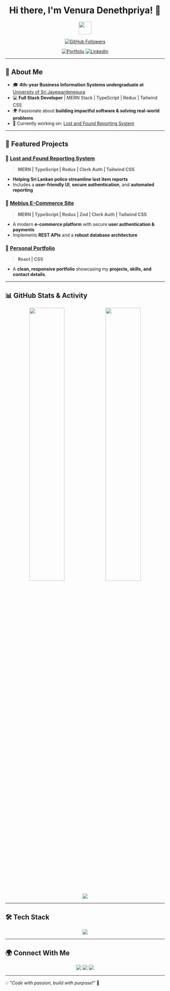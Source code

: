 <h1 align="center"> 
  Hi there, I'm Venura Denethpriya! 👋 
</h1>

<p align="center">
  <img src="https://media.giphy.com/media/hvRJCLFzcasrR4ia7z/giphy.gif" width="40px">
</p>

<p align="center">
  <a href="https://github.com/VenuraDenethpriya"><img src="https://img.shields.io/github/followers/VenuraDenethpriya?label=Followers&style=social" alt="GitHub Followers"></a>
</p>
<p align="center">
  <a href="https://venuraportfolio.vercel.app/"><img src="https://img.shields.io/badge/Portfolio-%230A66C2.svg?&style=for-the-badge&logo=vercel&logoColor=white" alt="Portfolio"></a>
  <a href="https://www.linkedin.com/in/venuradenethpriya/"><img src="https://img.shields.io/badge/LinkedIn-%230A66C2.svg?&style=for-the-badge&logo=linkedin&logoColor=white" alt="LinkedIn"></a>
</p>

---

## 🚀 About Me
- 🎓 **4th-year Business Information Systems undergraduate at** [University of Sri Jayewardenepura](https://www.sjp.ac.lk/)
- 💻 **Full Stack Developer** | MERN Stack | TypeScript | Redux | Tailwind CSS
- 🌍 Passionate about **building impactful software & solving real-world problems**
- 🎯 Currently working on: [Lost and Found Reporting System](https://lfrs-venura-denethpriyas-projects.vercel.app/)


---

## 📌 Featured Projects
### 🔹 [Lost and Found Reporting System](https://lfrs-venura-denethpriyas-projects.vercel.app/)
> **MERN | TypeScript | Redux | Clerk Auth | Tailwind CSS**
- **Helping Sri Lankan police streamline lost item reports** 
- Includes a **user-friendly UI**, **secure authentication**, and **automated reporting**
  
### 🔹 [Mebius E-Commerce Site](https://mebius-venura-denethpriyas-projects.vercel.app/)
> **MERN | TypeScript | Redux | Zod | Clerk Auth | Tailwind CSS**
- A modern **e-commerce platform** with secure **user authentication & payments**
- Implements **REST APIs** and a **robust database architecture**

### 🔹 [Personal Portfolio](https://venuraportfolio.vercel.app/)
> **React | CSS**
- A **clean, responsive portfolio** showcasing my **projects, skills, and contact details**.
---

## 📊 GitHub Stats & Activity
<p align="center">
  <img width="47%" src="https://github-readme-stats.vercel.app/api?username=VenuraDenethpriya&show_icons=true&theme=radical" />
  <img width="47%" src="https://github-profile-summary-cards.vercel.app/api/cards/profile-details?username=VenuraDenethpriya&theme=radical" />
</p>

<p align="center">
  <img src="https://github-readme-activity-graph.vercel.app/graph?username=VenuraDenethpriya&theme=redical">
</p>

---

## 🛠️ Tech Stack
<p align="center">
  <img src="https://skillicons.dev/icons?i=javascript,typescript,react,nodejs,express,mongodb,redux,tailwind,java,python,django,git,github,vscode" />
</p>


---

## 🌍 Connect With Me
<p align="center">
  <a href="mailto:venurameedum@gmail.com"><img src="https://img.shields.io/badge/Gmail-D14836?style=for-the-badge&logo=gmail&logoColor=white"></a>
  <a href="https://www.linkedin.com/in/venuradenethpriya/"><img src="https://img.shields.io/badge/LinkedIn-0077B5?style=for-the-badge&logo=linkedin&logoColor=white"></a>
  <a href="https://github.com/VenuraDenethpriya"><img src="https://img.shields.io/badge/GitHub-100000?style=for-the-badge&logo=github&logoColor=white"></a>
</p>

---

💡 _"Code with passion, build with purpose!"_ 🚀
